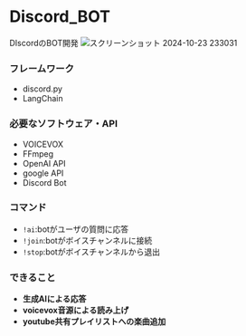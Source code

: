 # Discord_BOT
DIscordのBOT開発
![スクリーンショット 2024-10-23 233031](https://github.com/user-attachments/assets/125095bc-2893-45cf-a2eb-f52b3a6cf7bd)

### フレームワーク
- discord.py
- LangChain
  
### 必要なソフトウェア・API
- VOICEVOX
- FFmpeg
- OpenAI API
- google API
- Discord Bot

### コマンド
- `!ai`:botがユーザの質問に応答
- `!join`:botがボイスチャンネルに接続
- `!stop`:botがボイスチャンネルから退出

### できること
- **生成AIによる応答**
- **voicevox音源による読み上げ**
- **youtube共有プレイリストへの楽曲追加**
